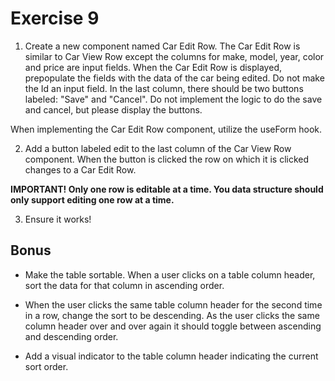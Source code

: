 # Exercise 9

1. Create a new component named Car Edit Row. The Car Edit Row is similar to Car View Row except the columns for make, model, year, color and price are input fields. When the Car Edit Row is displayed, prepopulate the fields with the data of the car being edited. Do not make the Id an input field. In the last column, there should be two buttons labeled: "Save" and "Cancel". Do not implement the logic to do the save and cancel, but please display the buttons.

When implementing the Car Edit Row component, utilize the useForm hook.

2. Add a button labeled edit to the last column of the Car View Row component. When the button is clicked the row on which it is clicked changes to a Car Edit Row.

**IMPORTANT! Only one row is editable at a time. You data structure should only support editing one row at a time.**

3. Ensure it works!

## Bonus

- Make the table sortable. When a user clicks on a table column header, sort the data for that column in ascending order.

- When the user clicks the same table column header for the second time in a row, change the sort to be descending. As the user clicks the same column header over and over again it should toggle between ascending and descending order.

- Add a visual indicator to the table column header indicating the current sort order.